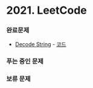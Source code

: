 # 2021. LeetCode

### 완료문제 
* [Decode String](https://leetcode.com/problems/decode-string/) - [코드](https://github.com/pointehd/Algorithm/blob/master/src/year2021/leetCode/DecodeString.java)


### 푸는 중인 문제 


### 보류 문제


